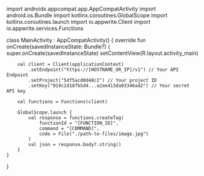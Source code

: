 import androidx.appcompat.app.AppCompatActivity
import android.os.Bundle
import kotlinx.coroutines.GlobalScope
import kotlinx.coroutines.launch
import io.appwrite.Client
import io.appwrite.services.Functions

class MainActivity : AppCompatActivity() {
    override fun onCreate(savedInstanceState: Bundle?) {
        super.onCreate(savedInstanceState)
        setContentView(R.layout.activity_main)

        val client = Client(applicationContext)
            .setEndpoint("https://[HOSTNAME_OR_IP]/v1") // Your API Endpoint
            .setProject("5df5acd0d48c2") // Your project ID
            .setKey("919c2d18fb5d4...a2ae413da83346ad2") // Your secret API key

        val functions = Functions(client)

        GlobalScope.launch {
            val response = functions.createTag(
                functionId = "[FUNCTION_ID]",
                command = "[COMMAND]",
                code = File("./path-to-files/image.jpg")
            )
            val json = response.body?.string()        
        }
    }
}